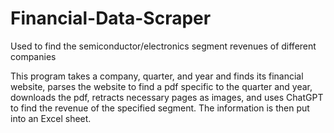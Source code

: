 # Financial-Data-Scraper
Used to find the semiconductor/electronics segment revenues of different companies

This program takes a company, quarter, and year and finds its financial website, parses the website to find a pdf specific to the quarter and year, downloads the pdf, retracts necessary pages as images, and uses ChatGPT to find the revenue of the specified segment. The information is then put into an Excel sheet.
